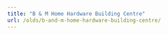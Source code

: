 ```yaml
---
title: "B & M Home Hardware Building Centre"
url: /olds/b-and-m-home-hardware-building-centre/
---
```

